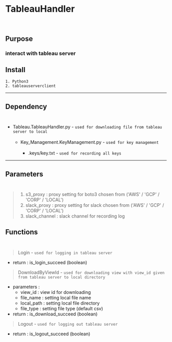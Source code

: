 # TableauHandler</br></br>

## Purpose
### interact with tableau server

## Install
```
1. Python3
2. tableauserverclient
```
***
## Dependency</br></br>      
- Tableau.TableauHandler.py - `used for downloading file from tableau server to local`</br></br>
    - Key_Management.KeyManagement.py - `used for key management`</br></br>
        - .keys/key.txt - `used for recording all keys`
***

## Parameters</br></br>
>1. s3_proxy      : proxy setting for boto3 chosen from ('AWS' / 'GCP' / 'CORP' / 'LOCAL')
>2. slack_proxy   : proxy setting for slack chosen from ('AWS' / 'GCP' / 'CORP' / 'LOCAL')
>3. slack_channel : slack channel for recording log

## Functions</br></br>

>Login - `used for logging in tableau server`
 - return : is_login_succeed (boolean)

>DownloadByViewId - `used for downloading view with view_id given from tableau server to local directory`      

- parameters :
    - view_id    : view id for downloading
    - file_name  : setting local file name
    - local_path : setting local file directory
    - file_type  : setting file type (default csv)
- return : is_download_succeed (boolean)

>Logout - `used for logging out tableau server`
 - return : is_logout_succeed (boolean)